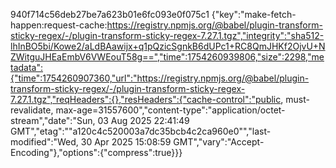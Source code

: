 
940f714c56deb27be7a623b01e6fc093e0f075c1	{"key":"make-fetch-happen:request-cache:https://registry.npmjs.org/@babel/plugin-transform-sticky-regex/-/plugin-transform-sticky-regex-7.27.1.tgz","integrity":"sha512-lhInBO5bi/Kowe2/aLdBAawijx+q1pQzicSgnkB6dUPc1+RC8QmJHKf2OjvU+NZWitguJHEaEmbV6VWEouT58g==","time":1754260939806,"size":2298,"metadata":{"time":1754260907360,"url":"https://registry.npmjs.org/@babel/plugin-transform-sticky-regex/-/plugin-transform-sticky-regex-7.27.1.tgz","reqHeaders":{},"resHeaders":{"cache-control":"public, must-revalidate, max-age=31557600","content-type":"application/octet-stream","date":"Sun, 03 Aug 2025 22:41:49 GMT","etag":"\"a120c4c520003a7dc35bcb4c2ca960e0\"","last-modified":"Wed, 30 Apr 2025 15:08:59 GMT","vary":"Accept-Encoding"},"options":{"compress":true}}}